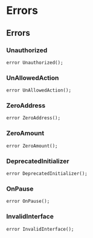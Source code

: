 # Errors



## Errors

### Unauthorized

```solidity
error Unauthorized();
```

### UnAllowedAction

```solidity
error UnAllowedAction();
```

### ZeroAddress

```solidity
error ZeroAddress();
```

### ZeroAmount

```solidity
error ZeroAmount();
```

### DeprecatedInitializer

```solidity
error DeprecatedInitializer();
```

### OnPause

```solidity
error OnPause();
```

### InvalidInterface

```solidity
error InvalidInterface();
```
